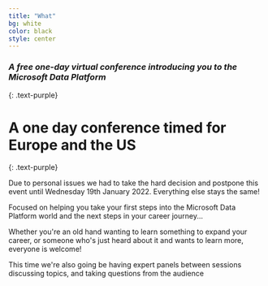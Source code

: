 ```yaml
---
title: "What"
bg: white
color: black
style: center
---
```


### *A free one-day virtual conference introducing you to the Microsoft Data Platform*
{: .text-purple}

<span class="fa-stack subtlecircle" style="font-size:100px; background:rgba(255,166,0,0.1)">
  <i class="fa fa-circle fa-stack-2x text-white"></i>
  <i class="fa fa-cloud fa-stack-1x text-orange"></i>
</span>

# A one day conference timed for Europe and the US
{: .text-purple}

Due to personal issues we had to take the hard decision and postpone this event until Wednesday 19th January 2022. Everything else stays the same!

Focused on helping you take your first steps into the Microsoft Data Platform world and the next steps in your career journey...

Whether you're an old hand wanting to learn something to expand your career, or someone who's just heard about it and wants to learn more, everyone is welcome!

This time we're also going be having expert panels between sessions discussing topics, and taking questions from the audience

